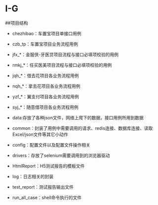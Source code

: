 # I-G

##项目结构

- chezhibao：车置宝项目单接口用例
- czb_tp：车置宝项目业务流程用例
- jfx_*：金服侠-牙医贷项目流程与接口必填项校验的用例
- rmkj_*：任买医美项目流程与接口必填项校验的用例
- jqh_*：借去花项目各业务流程用例
- nqh_*：拿去花项目各业务流程用例
- yzf_*：翼支付项目各业务流程用例
- syj_*：随意借项目各业务流程用例
- data:存放了各种json文件，网络上爬下的数据，接口用例所用到数据


- common：封装了用例中需要调用的请求、redis连接、数据库连接、读取Excel/json文件等其它小动作
- config：配置文件以及配置文件操作相关
- drivers：存放了selenium需要调用到的浏览器驱动
- HtmlReport：H5测试报告的模板文件
- log：日志相关的封装
- test_report：测试报告输出文件


- run_all_case：shell命令执行的文件